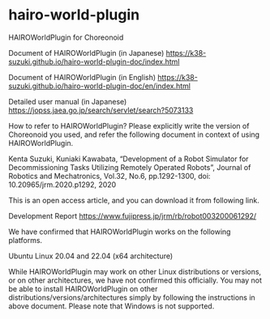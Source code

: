# hairo-world-plugin
HAIROWorldPlugin for Choreonoid

Document of HAIROWorldPlugin (in Japanese)
https://k38-suzuki.github.io/hairo-world-plugin-doc/index.html

Document of HAIROWorldPlugin (in English)
https://k38-suzuki.github.io/hairo-world-plugin-doc/en/index.html

Detailed user manual (in Japanese)
https://jopss.jaea.go.jp/search/servlet/search?5073133

How to refer to HAIROWorldPlugin?
Please explicitly write the version of Choreonoid you used, and refer the following document in context of using HAIROWorldPlugin.

Kenta Suzuki, Kuniaki Kawabata, “Development of a Robot Simulator for Decommissioning Tasks Utilizing Remotely Operated Robots”, Journal of Robotics and Mechatronics, Vol.32, No.6, pp.1292-1300, doi: 10.20965/jrm.2020.p1292, 2020

This is an open access article, and you can download it from following link.

Development Report
https://www.fujipress.jp/jrm/rb/robot003200061292/

We have confirmed that HAIROWorldPlugin works on the following platforms.

  Ubuntu Linux 20.04 and 22.04 (x64 architecture)

While HAIROWorldPlugin may work on other Linux distributions or versions, or on other architectures, we have not confirmed this officially. You may not be able to install HAIROWorldPlugin on other distributions/versions/architectures simply by following the instructions in above document. Please note that Windows is not supported.
